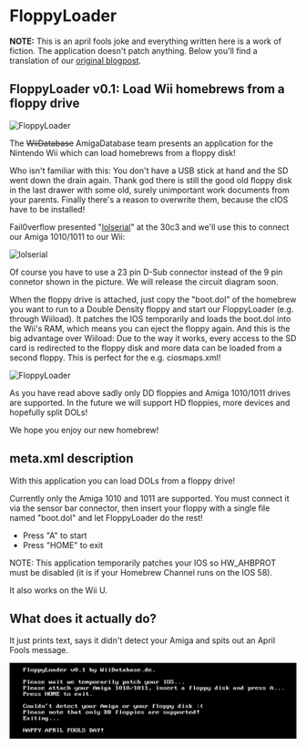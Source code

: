 FloppyLoader
============
**NOTE:** This is an april fools joke and everything written here is a work of fiction. The application doesn't patch anything. Below you'll find a translation of our [original blogpost](https://wiidatabase.de/floppyloader-v0-1-wii-homebrews-von-diskette-laden/).

## FloppyLoader v0.1: Load Wii homebrews from a floppy drive

![FloppyLoader](https://static.wiidatabase.de/FloppyLoader-Scrot-1.jpg)

The ~~WiiDatabase~~ AmigaDatabase team presents an application for the Nintendo Wii which can load homebrews from a floppy disk!

Who isn't familiar with this: You don't have a USB stick at hand and the SD went down the drain again. Thank god there is still the good old floppy disk in the last drawer with some old, surely unimportant work documents from your parents. Finally there's a reason to overwrite them, because the cIOS have to be installed!

Fail0verflow presented "[lolserial](https://fail0verflow.com/media/30c3-slides/#/15/1)" at the 30c3 and we'll use this to connect our Amiga 1010/1011 to our Wii:

![lolserial](https://static.wiidatabase.de/lolserial.png)

Of course you have to use a 23 pin D-Sub connector instead of the 9 pin connetor shown in the picture. We will release the circuit diagram soon.

When the floppy drive is attached, just copy the "boot.dol" of the homebrew you want to run to a Double Density floppy and start our FloppyLoader (e.g. through Wiiload). It patches the IOS temporarily and loads the boot.dol into the Wii's RAM, which means you can eject the floppy again. And this is the big advantage over Wiiload: Due to the way it works, every access to the SD card is redirected to the floppy disk and more data can be loaded from a second floppy. This is perfect for the e.g. ciosmaps.xml!

![FloppyLoader](https://static.wiidatabase.de/FloppyLoader-Scrot-2.jpg)

As you have read above sadly only DD floppies and Amiga 1010/1011 drives are supported. In the future we will support HD floppies, more devices and hopefully split DOLs!

We hope you enjoy our new homebrew!

## meta.xml description
With this application you can load DOLs from a floppy drive!

Currently only the Amiga 1010 and 1011 are supported. You must connect it via the sensor bar connector, then insert your floppy with a single file named "boot.dol" and let FloppyLoader do the rest!

* Press "A" to start
* Press "HOME" to exit

NOTE: This application temporarily patches your IOS so HW_AHBPROT must be disabled
(it is if your Homebrew Channel runs on the IOS 58).

It also works on the Wii U.

## What does it actually do?
It just prints text, says it didn't detect your Amiga and spits out an April Fools message.

![FloppyLoader](screenshot.png)
